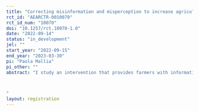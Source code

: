```yaml
---
title: "Correcting misinformation and misperception to increase agricultural technology adoption: the case of sweet potato cultivation in Uganda. "
rct_id: "AEARCTR-0010070"
rct_id_num: "10070"
doi: "10.1257/rct.10070-1.0"
date: "2022-09-14"
status: "in_development"
jel: ""
start_year: "2022-09-15"
end_year: "2023-03-30"
pi: "Paola Mallia"
pi_other: ""
abstract: "I study an intervention that provides farmers with information regarding vitamin A content of biofortified varieties, the causes of stresses (weather or virus/disease related) to sweet potato cultivation and objectively measured information on characteristics of the varieties cultivated in Uganda. This study aims to test if changes in farmers' incorrect priors can lead to changes in adoption rates of disease resistant or biofortified sweet potato varieties and other agricultural practices. The intervention is motivated by the discrepancy found between: i) farmers’ self-reported information regarding the traits of the sweet potato varieties cultivated and, ii) the results of the DNA fingerprinting analysis; and by farmers’ misdiagnosis of the sources of yield loss (i.e. not recognizing symptoms of common diseases and mistaking them for climate-related stress).

"
layout: registration
---
```


